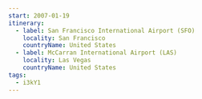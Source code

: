 ```yaml
---
start: 2007-01-19
itinerary:
  - label: San Francisco International Airport (SFO)
    locality: San Francisco
    countryName: United States
  - label: McCarran International Airport (LAS)
    locality: Las Vegas
    countryName: United States
tags:
  - i3kY1
---
```

